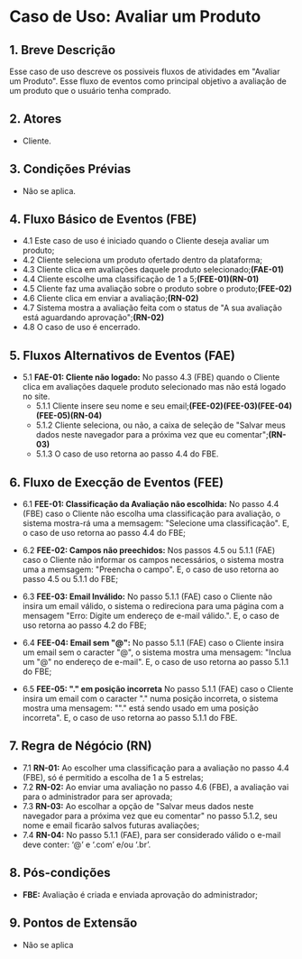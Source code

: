 # Caso de Uso: **Avaliar um Produto**

## 1. Breve Descrição
Esse caso de uso descreve os possiveis fluxos de atividades em "Avaliar um Produto". Esse fluxo de eventos como principal objetivo a avaliação de um produto que o usuário tenha comprado.

## 2. Atores
* Cliente.
    
## 3. Condições Prévias
* Não se aplica.

## 4. Fluxo Básico de Eventos (FBE)

* 4.1 Este caso de uso é iniciado quando o Cliente deseja avaliar um produto;
* 4.2 Cliente seleciona um produto ofertado dentro da plataforma;
* 4.3 Cliente clica em avaliações daquele produto selecionado;**(FAE-01)**
* 4.4 Cliente escolhe uma classificação de 1 a 5;**(FEE-01)(RN-01)**
* 4.5 Cliente faz uma avaliação sobre o produto sobre o produto;**(FEE-02)**
* 4.6 Cliente clica em enviar a avaliação;**(RN-02)**
* 4.7 Sistema mostra a avaliação feita com o status de "A sua avaliação está aguardando aprovação";**(RN-02)**
* 4.8 O caso de uso é encerrado.

## 5. Fluxos Alternativos de Eventos (FAE)
* 5.1 **FAE-01: Cliente não logado:** No passo 4.3 (FBE) quando o Cliente clica em avaliações daquele produto selecionado mas não está logado no site.
    * 5.1.1 Cliente insere seu nome e seu email;**(FEE-02)(FEE-03)(FEE-04)(FEE-05)(RN-04)**
    * 5.1.2 Cliente seleciona, ou não, a caixa de seleção de "Salvar meus dados neste navegador para a próxima vez que eu comentar";**(RN-03)**
    * 5.1.3 O caso de uso retorna ao passo 4.4 do FBE.

## 6. Fluxo de Execção de Eventos (FEE)
* 6.1 **FEE-01: Classificação da Avaliação não escolhida:** No passo 4.4 (FBE) caso o Cliente não escolha uma classificação para avaliação, o sistema mostra-rá uma a memsagem: "Selecione uma classificação". E, o caso de uso retorna ao passo 4.4 do FBE;

* 6.2 **FEE-02: Campos não preechidos:** Nos passos 4.5 ou 5.1.1 (FAE) caso o Cliente não informar os campos necessários, o sistema mostra uma a memsagem: "Preencha o campo". E, o caso de uso retorna ao passo 4.5 ou 5.1.1 do FBE;

* 6.3 **FEE-03: Email Inválido:** No passo 5.1.1 (FAE) caso o Cliente não insira um email válido, o sistema o redireciona para uma página com a mensagem "Erro: Digite um endereço de e-mail válido.". E, o caso de uso retorna ao passo 4.2 do FBE;

* 6.4 **FEE-04: Email sem "@":** No passo 5.1.1 (FAE) caso o Cliente insira um email sem o caracter "@", o sistema mostra uma mensagem: "Inclua um "@" no endereço de e-mail". E, o caso de uso retorna ao passo 5.1.1 do FBE;

* 6.5 **FEE-05: "." em posição incorreta** No passo 5.1.1 (FAE) caso o Cliente insira um email com o caracter "." numa posição incorreta, o sistema mostra uma mensagem: ""." está sendo usado em uma posição incorreta". E, o caso de uso retorna ao passo 5.1.1 do FBE.

## 7. Regra de Négócio (RN)
* 7.1 **RN-01:** Ao escolher uma classificação para a avaliação no passo 4.4 (FBE), só é permitido a escolha de 1 a 5 estrelas;
* 7.2 **RN-02:** Ao enviar uma avaliação no passo 4.6 (FBE), a avaliação vai para o administrador para ser aprovada;
* 7.3 **RN-03:** Ao escolhar a opção de "Salvar meus dados neste navegador para a próxima vez que eu comentar" no passo 5.1.2, seu nome e email ficarão salvos futuras avaliações;
* 7.4 **RN-04:** No passo 5.1.1 (FAE), para ser considerado válido o e-mail deve conter: ‘@’ e ‘.com’ e/ou ‘.br’.

## 8. Pós-condições

* **FBE:** Avaliação é criada e enviada aprovação do administrador;

## 9. Pontos de Extensão

* Não se aplica